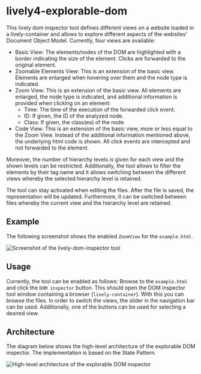 # lively4-explorable-dom

This lively dom inspector tool defines different views on a website loaded in a lively-container and allows to explore different aspects of the websites' Document Object Model. Currently, four views are available:

* Basic View: The elements/nodes of the DOM are highlighted with a border indicating the size of the element. Clicks are forwarded to the original element.
* Zoomable Elements View: This is an extension of the basic view.  Elements are enlarged when hovering over them and the node type is indicated.
* Zoom View: This is an extension of the basic view. All elements are enlarged, the node type is indicated, and additional information is provided when clicking on an element:
  * Time: The time of the execution of the forwarded click event.
  * ID: If given, the ID of the analyzed node.
  * Class: If given, the class(es) of the node.
* Code View: This is an extension of the basic view, more or less equal to the Zoom View. Instead of the additional information mentioned above, the underlying html code is shown. All click events are intercepted and not forwarded to the element.

Moreover, the number of hierarchy levels is given for each view and the shown levels can be restricted. Additionally, the tool allows to filter the elements by their tag name and it allows switching between the different views whereby the selected hierarchy level is retained.

The tool can stay activated when editing the files. After the file is saved, the representation will be updated. Furthermore, it can be switched between files whereby the current view and the hierarchy level are retained.

## Example
The following screenshot shows the enabled `ZoomView` for the `example.html`.

![Screenshot of the lively-dom-inspector tool](https://lively-kernel.org/lively4/lively4-explorable-dom/documentation/lively_dom_inspector.png)

## Usage
Currently, the tool can be enabled as follows:
Browse to the `example.html` and click the `DOM inspector` button. This should open the DOM inspector tool window containing a browser (`lively-container`). With this you can browse the files. In order to switch the views, the slider in the navigation bar can be used. Additionally, one of the buttons can be used for selecting a desired view.

## Architecture
The diagram below shows the high-level architecture of the explorable DOM inspector. The implementation is based on the State Pattern.

![High-level architecture of the explorable DOM inspector](https://lively-kernel.org/lively4/lively4-explorable-dom/documentation/high_level_architecture.png)
